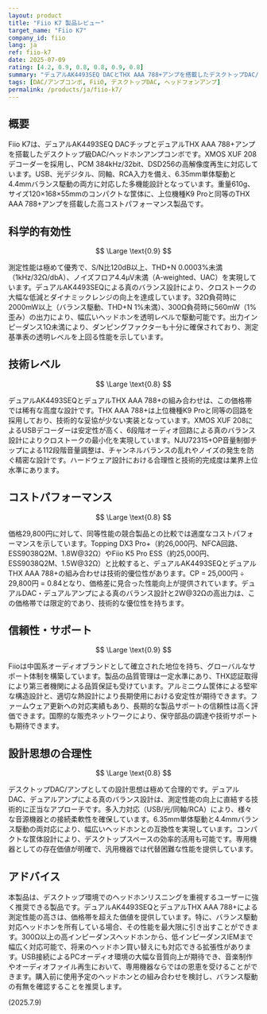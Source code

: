 ```yaml
---
layout: product
title: "Fiio K7 製品レビュー"
target_name: "Fiio K7"
company_id: fiio
lang: ja
ref: fiio-k7
date: 2025-07-09
rating: [4.2, 0.9, 0.8, 0.8, 0.9, 0.8]
summary: "デュアルAK4493SEQ DACとTHX AAA 788+アンプを搭載したデスクトップDAC/アンプの優れた実装"
tags: [DAC/アンプコンボ, FiiO, デスクトップDAC, ヘッドフォンアンプ]
permalink: /products/ja/fiio-k7/
---
```


## 概要

Fiio K7は、デュアルAK4493SEQ DACチップとデュアルTHX AAA 788+アンプを搭載したデスクトップ級DAC/ヘッドホンアンプコンボです。XMOS XUF 208デコーダーを採用し、PCM 384kHz/32bit、DSD256の高解像度再生に対応しています。USB、光デジタル、同軸、RCA入力を備え、6.35mm単体駆動と4.4mmバランス駆動の両方に対応した多機能設計となっています。重量610g、サイズ120×168×55mmのコンパクトな筐体に、上位機種K9 Proと同等のTHX AAA 788+アンプを搭載した高コストパフォーマンス製品です。

## 科学的有効性

$$ \Large \text{0.9} $$

測定性能は極めて優秀で、S/N比120dB以上、THD+N 0.0003%未満（1kHz/32Ω/dbA）、ノイズフロア4.4μV未満（A-weighted、UAC）を実現しています。デュアルAK4493SEQによる真のバランス設計により、クロストークの大幅な低減とダイナミックレンジの向上を達成しています。32Ω負荷時に2000mW以上（バランス駆動、THD+N 1%未満）、300Ω負荷時に560mW（1%歪み）の出力により、幅広いヘッドホンを透明レベルで駆動可能です。出力インピーダンス1Ω未満により、ダンピングファクターも十分に確保されており、測定基準表の透明レベルを上回る性能を示しています。

## 技術レベル

$$ \Large \text{0.8} $$

デュアルAK4493SEQとデュアルTHX AAA 788+の組み合わせは、この価格帯では稀有な高度な設計です。THX AAA 788+は上位機種K9 Proと同等の回路を採用しており、技術的な妥協が少ない実装となっています。XMOS XUF 208によるUSBデコーダーは安定性が高く、6段階オーディオ回路による真のバランス設計によりクロストークの最小化を実現しています。NJU72315+OP音量制御チップによる112段階音量調整は、チャンネルバランスの乱れやノイズの発生を防ぐ精密な設計です。ハードウェア設計における合理性と技術的完成度は業界上位水準にあります。

## コストパフォーマンス

$$ \Large \text{0.8} $$

価格29,800円に対して、同等性能の競合製品との比較では適度なコストパフォーマンスを示しています。Topping DX3 Pro+（約26,000円、NFCA回路、ESS9038Q2M、1.8W@32Ω）やFiio K5 Pro ESS（約25,000円、ESS9038Q2M、1.5W@32Ω）と比較すると、デュアルAK4493SEQとデュアルTHX AAA 788+の組み合わせは技術的優位性があります。CP = 25,000円 ÷ 29,800円 = 0.84となり、価格差に見合った性能向上が提供されています。デュアルDAC・デュアルアンプによる真のバランス設計と2W@32Ωの高出力は、この価格帯では限定的であり、技術的な優位性を持ちます。

## 信頼性・サポート

$$ \Large \text{0.9} $$

Fiioは中国系オーディオブランドとして確立された地位を持ち、グローバルなサポート体制を構築しています。製品の品質管理は一定水準にあり、THX認証取得により第三者機関による品質保証も受けています。アルミニウム筐体による堅牢な構造設計と、適切な熱設計により長期使用における安定性が期待できます。ファームウェア更新への対応実績もあり、長期的な製品サポートの信頼性は高く評価できます。国際的な販売ネットワークにより、保守部品の調達や技術サポートも期待できます。

## 設計思想の合理性

$$ \Large \text{0.8} $$

デスクトップDAC/アンプとしての設計思想は極めて合理的です。デュアルDAC、デュアルアンプによる真のバランス設計は、測定性能の向上に直結する技術的に正当なアプローチです。多入力対応（USB/光/同軸/RCA）により、様々な音源機器との接続柔軟性を確保しています。6.35mm単体駆動と4.4mmバランス駆動の両対応により、幅広いヘッドホンとの互換性を実現しています。コンパクトな筐体設計により、デスクトップスペースの効率的活用も可能です。専用機器としての存在価値が明確で、汎用機器では代替困難な性能を提供しています。

## アドバイス

本製品は、デスクトップ環境でのヘッドホンリスニングを重視するユーザーに強く推奨できる製品です。デュアルAK4493SEQとデュアルTHX AAA 788+による測定性能の高さは、価格帯を超えた価値を提供しています。特に、バランス駆動対応ヘッドホンを所有している場合、その性能を最大限に引き出すことができます。300Ω以上の高インピーダンスヘッドホンから、低インピーダンスIEMまで幅広く対応可能で、将来のヘッドホン買い替えにも対応できる拡張性があります。USB接続によるPCオーディオ環境の大幅な音質向上が期待でき、音楽制作やオーディオファイル再生において、専用機器ならではの恩恵を受けることができます。購入前に使用予定のヘッドホンとの組み合わせを検討し、バランス駆動の有無を確認することを推奨します。

(2025.7.9)